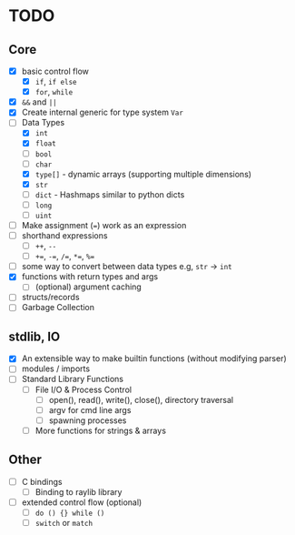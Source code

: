 # TODO

## Core
- [X] basic control flow
    - [X] `if`, `if else`
    - [X] `for`, `while`
- [X] `&&` and `||`
- [X] Create internal generic for type system `Var`
- [ ] Data Types
    - [X] `int`
    - [X] `float`
    - [ ] `bool`
    - [ ] `char`
    - [X] `type[]` - dynamic arrays (supporting multiple dimensions)
    - [X] `str`
    - [ ] `dict` - Hashmaps similar to python dicts
    - [ ] `long`
    - [ ] `uint`
- [ ] Make assignment (`=`) work as an expression
- [ ] shorthand expressions
    - [ ] `++`, `--`
    - [ ] `+=`, `-=`, `/=`, `*=`, `%=`
- [ ] some way to convert between data types e.g, `str` -> `int`
- [X] functions with return types and args
    - [ ] (optional) argument caching
- [ ] structs/records
- [ ] Garbage Collection

## stdlib, IO

- [X] An extensible way to make builtin functions (without modifying parser)
- [ ] modules / imports
- [ ] Standard Library Functions
    - [ ] File I/O & Process Control
        - [ ] open(), read(), write(), close(), directory traversal
        - [ ] argv for cmd line args
        - [ ] spawning processes
    - [ ] More functions for strings & arrays

## Other

- [ ] C bindings
    - [ ] Binding to raylib library
- [ ] extended control flow (optional)
    - [ ] `do () {} while ()`
    - [ ] `switch` or `match`
